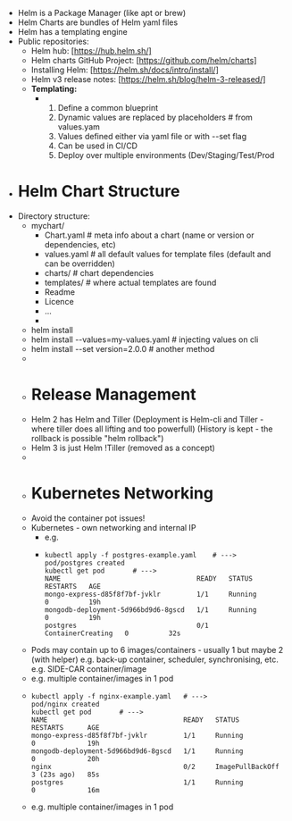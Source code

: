 - Helm is a  Package Manager (like apt or brew)
- Helm Charts are bundles of Helm yaml files
- Helm has a templating engine
- Public repositories:
	- Helm hub: [https://hub.helm.sh/]
	- Helm charts GitHub Project: [https://github.com/helm/charts]
	- Installing Helm: [https://helm.sh/docs/intro/install/]
	- Helm v3 release notes: [https://helm.sh/blog/helm-3-released/]
	- **Templating:**
		- 1. Define a common blueprint
		  2. Dynamic values are replaced by placeholders # from values.yam
		  3. Values defined either via yaml file or with --set flag
		  4. Can be used in CI/CD
		  5. Deploy over multiple environments (Dev/Staging/Test/Prod
- # Helm Chart Structure
- Directory structure:
	- mychart/
		- Chart.yaml             # meta info about a chart (name or version or dependencies, etc)
		- values.yaml           #  all default values for template files (default and can be overridden)
		- charts/                   #  chart dependencies
		- templates/             # where actual templates are found
		- Readme
		- Licence
		- ...
		-
	- helm install <chartname>
	- helm install --values=my-values.yaml <chartname>   # injecting values on cli
	- helm install  --set version=2.0.0       # another method
	-
	- # Release Management
	- Helm 2 has Helm and Tiller (Deployment is Helm-cli and Tiller - where tiller does all lifting and too powerfull) (History is kept - the rollback is possible "helm rollback")
	- Helm 3 is just Helm !Tiller (removed as a concept)
	-
	- # Kubernetes Networking
	- Avoid the container pot issues!
	- Kubernetes - own networking and internal IP
		- e.g.
		- ```
		  kubectl apply -f postgres-example.yaml	# --->
		  pod/postgres created
		  kubectl get pod		# --->
		  NAME                                  READY   STATUS              RESTARTS   AGE
		  mongo-express-d85f8f7bf-jvklr         1/1     Running             0          19h
		  mongodb-deployment-5d966bd9d6-8gscd   1/1     Running             0          19h
		  postgres                              0/1     ContainerCreating   0          32s
		  ```
	- Pods may contain up to 6 images/containers - usually 1 but maybe 2 (with helper) e.g. back-up container, scheduler, synchronising, etc. e.g. SIDE-CAR container/image
	- e.g. multiple container/images in 1 pod
	- ```
	  kubectl apply -f nginx-example.yaml	# --->
	  pod/nginx created
	  kubectl get pod		# --->
	  NAME                                  READY   STATUS             RESTARTS      AGE
	  mongo-express-d85f8f7bf-jvklr         1/1     Running            0             19h
	  mongodb-deployment-5d966bd9d6-8gscd   1/1     Running            0             20h
	  nginx                                 0/2     ImagePullBackOff   3 (23s ago)   85s
	  postgres                              1/1     Running            0             16m
	  
	  ```
	- e.g. multiple container/images in 1 pod